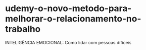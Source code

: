 # udemy-o-novo-metodo-para-melhorar-o-relacionamento-no-trabalho
INTELIGÊNCIA EMOCIONAL: Como lidar com pessoas difíceis

